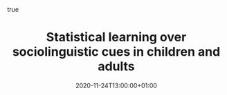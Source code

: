 ---
abstract: ""
all_day: false
authors: ["Anna Samara"]
date: "2020-11-24T13:00:00+01:00"
date_end: "2020-11-24T15:00:00+01:00"
event: Departmental seminar series
event_url: 
featured: false
image:
  caption: 
  focal_point: Right
location: Potsdam University, Germany (online)
math: true
projects: []
publishDate: "2017-01-01T00:00:00Z"
slides:
summary: "Languages exhibit variation which may be conditioned or partially conditioned on sociolinguistic cues such as social context, gender, and ethnicity. While the existence of this kind of socially conditioned variation is well-established, there is debate as to the role of such cues in child language learning (e.g., Labov, 2013; Smith, Durham, & Richards, 2013). Namely, several studies of naturalistic language use provide examples where children’s production of sociolinguistic variants appears to be adult-like. It is, however, hard to establish whether the data demonstrates children’s knowledge of conditioning cues or systematic differences in the input children from different social groups receive (Smith et al., 2013). In this talk, I present data from four semi-artificial language learning experiments with 6-year-olds (and adults) that address this issue by investigating the ability to track artificial (novel) associations between different speakers and their usage of different forms. Results demonstrate that children (and adults) are sensitive to both deterministic and probabilistic statistical cues involving speaker identity, an ability which is fundamental to tracking sociolinguistic variation. Implications of these findings for the literatures on developmental sociolinguistics and regularization of unpredictable variation are discussed."
tags: []
title: Statistical learning over sociolinguistic cues in children and adults
url_code: ""
url_pdf: "files/Potsdam_sociolinguistics.pdf"
url_slides: ""
url_video: ""
---